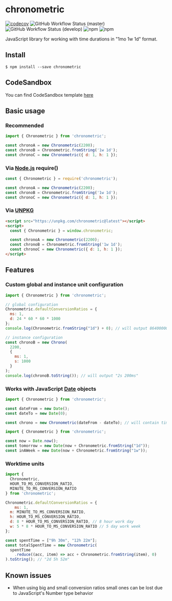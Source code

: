 # chronometric
[![codecov](https://codecov.io/gh/yukipastelcat/chronometric/branch/master/graph/badge.svg)](https://codecov.io/gh/yukipastelcat/chronometric)
![GitHub Workflow Status (master)](https://img.shields.io/github/workflow/status/yukipastelcat/chronometric/CI/master?label=CI%20%28master%29)
![GitHub Workflow Status (develop)](https://img.shields.io/github/workflow/status/yukipastelcat/chronometric/CI/develop?label=CI%20%28beta%29)
![npm](https://img.shields.io/npm/l/chronometric)
![npm](https://img.shields.io/npm/dm/chronometric)

JavaScript library for working with time durations in "1mo 1w 1d" format.

## Install

```shell
$ npm install --save chronometric
```

## CodeSandbox

You can find CodeSandbox template [here](https://codesandbox.io/s/chronometric-basic-sandbox-l5sho)

## Basic usage

### Recommended

```js
import { Chronometric } from 'chronometric';

const chronoA = new Chronometric(2200);
const chronoB = Chronometric.fromString('1w 1d');
const chronoC = new Chronometric({ d: 1, h: 1 });
```

### Via [Node.js](https://nodejs.org/) require()

```js
const { Chronometric } = require('chronometric');

const chronoA = new Chronometric(2200);
const chronoB = Chronometric.fromString('1w 1d');
const chronoC = new Chronometric({ d: 1, h: 1 });
```

### Via [UNPKG](unpkg.com)

```html
<script src="https://unpkg.com/chronometric@latest"></script>
<script>
  const { Chronometric } = window.chronometric;

  const chronoA = new Chronometric(2200);
  const chronoB = Chronometric.fromString('1w 1d');
  const chronoC = new Chronometric({ d: 1, h: 1 });
</script>
```

## Features

### Custom global and instance unit configuration

```js
import { Chronometric } from 'chronometric';

// global configuration
Chronometric.defaultConversionRatios = {
  ms: 1,
  d: 24 * 60 * 60 * 1000
};
console.log(Chronometric.fromString("1d") + 0); // will output 86400000

// instance configuration
const chronoB = new Chrono(
  2200,
  {
    ms: 1,
    s: 1000
  }
);
console.log(chronoB.toString()); // will output "2s 200ms"
```

### Works with JavaScript [Date](https://developer.mozilla.org/en-US/docs/Web/JavaScript/Reference/Global_Objects/Date) objects

```js
import { Chronometric } from 'chronometric';

const dateFrom = new Date();
const dateTo = new Date(0);

const chrono = new Chronometric(dateFrom - dateTo); // will contain timespan between dateFrom and dateTo
```

```js
import { Chronometric } from 'chronometric';

const now = Date.now();
const tomorrow = new Date(now + Chronometric.fromString("1d"));
const inAWeek = new Date(now + Chronometric.fromString("1w"));
```

### Worktime units

```js
import {
  Chronometric,
  HOUR_TO_MS_CONVERSION_RATIO,
  MINUTE_TO_MS_CONVERSION_RATIO
} from 'chronometric';

Chronometric.defaultConversionRatios = {
	ms: 1,
  m: MINUTE_TO_MS_CONVERSION_RATIO,
  h: HOUR_TO_MS_CONVERSION_RATIO,
  d: 8 * HOUR_TO_MS_CONVERSION_RATIO, // 8 hour work day
  w: 5 * 8 * HOUR_TO_MS_CONVERSION_RATIO // 5 day work week
};

const spentTime = ["9h 30m", "12h 22m"];
const totalSpentTime = new Chronometric(
  spentTime
  	.reduce((acc, item) => acc + Chronometric.fromString(item), 0)
).toString(); // "2d 5h 52m"
```

## Known issues

+ When using big and small conversion ratios small ones can be lost due to JavaScript's Number type behavior
